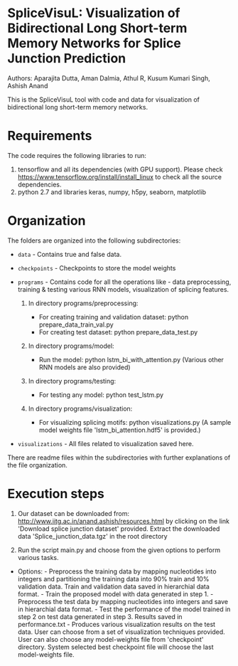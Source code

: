 # SpliceVisuL: Visualization of Bidirectional Long Short-term Memory Networks for Splice Junction Prediction
Authors: Aparajita Dutta, Aman Dalmia, Athul R, Kusum Kumari Singh, Ashish Anand

This is the SpliceVisuL tool with code and data for visualization of bidirectional long short-term memory networks.

# Requirements

The code requires the following libraries to run:
1. tensorflow and all its dependencies (with GPU support). Please check https://www.tensorflow.org/install/install_linux
   to check all the source dependencies.
2. python 2.7 and libraries keras, numpy, h5py, seaborn, matplotlib

# Organization

The folders are organized into the following subdirectories:

- `data` - Contains true and false data.
- `checkpoints` - Checkpoints to store the model weights
- `programs` - Contains code for all the operations like - data preprocessing, training & testing various RNN models, visualization of splicing features.

	1. In directory programs/preprocessing:
		- For creating training and validation dataset: python prepare_data_train_val.py
		- For creating test dataset: python prepare_data_test.py

	2. In directory programs/model:
		- Run the model: python lstm_bi_with_attention.py (Various other RNN models are also provided)

	3. In directory programs/testing:
		- For testing any model: python test_lstm.py 

	4. In directory programs/visualization:
		- For visualizing splicing motifs: python visualizations.py (A sample model weights file 'lstm_bi_attention.hdf5' is provided.)
	
- `visualizations` - All files related to visualization saved here.

There are readme files within the subdirectories with further explanations of the file organization.


# Execution steps

1. Our dataset can be downloaded from: http://www.iitg.ac.in/anand.ashish/resources.html by clicking on the link 'Download splice junction dataset' provided.
Extract the downloaded data 'Splice_junction_data.tgz' in the root directory

2. Run the script main.py and choose from the given options to perform various tasks.
- Options:
		- Preprocess the training data by mapping nucleotides into integers and partitioning the training data into 90% train and 10% validation data. Train and validation data saved in hierarchial data format.
		- Train the proposed model with data generated in step 1.
		- Preprocess the test data by mapping nucleotides into integers and save in hierarchial data format.
		- Test the performance of the model trained in step 2 on test data generated in step 3. Results saved in performance.txt
		- Produces various visualization results on the test data. User can choose from a set of visualization techniques provided. User can also choose any model-weights file from 'checkpoint' directory. System selected best checkpoint file will choose the last model-weights file.
		
	




